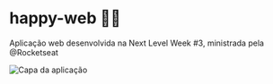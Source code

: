 # happy-web 👫💗
Aplicação web desenvolvida na Next Level Week #3, ministrada pela @Rocketseat

![Capa da aplicação](https://drive.google.com/file/d/15ibA683D3J3O43HSr0hlWgcF0HCk_S4i/view?usp=sharing)

